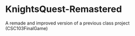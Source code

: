# KnightsQuest-Remastered
 A remade and improved version of a previous class project (CSC103FinalGame)
